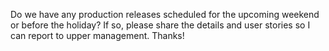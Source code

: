 Do we have any production releases scheduled for the upcoming weekend or before the holiday? If so, please share the details and user stories so I can report to upper management. Thanks!
